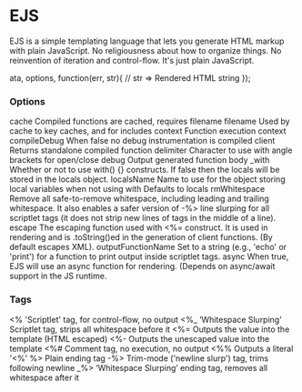# EJS
 EJS is a simple templating language that lets you generate HTML markup with plain JavaScript. No religiousness about how to organize things. No reinvention of iteration and control-flow. It's just plain JavaScript.

 ata, options, function(err, str){
    // str => Rendered HTML string
});

### Options
cache Compiled functions are cached, requires filename
filename Used by cache to key caches, and for includes
context Function execution context
compileDebug When false no debug instrumentation is compiled
client Returns standalone compiled function
delimiter Character to use with angle brackets for open/close
debug Output generated function body
_with Whether or not to use with() {} constructs. If false then the locals will be stored in the locals object.
localsName Name to use for the object storing local variables when not using with Defaults to locals
rmWhitespace Remove all safe-to-remove whitespace, including leading and trailing whitespace. It also enables a safer version of -%> line slurping for all scriptlet tags (it does not strip new lines of tags in the middle of a line).
escape The escaping function used with <%= construct. It is used in rendering and is .toString()ed in the generation of client functions. (By default escapes XML).
outputFunctionName Set to a string (e.g., 'echo' or 'print') for a function to print output inside scriptlet tags.
async When true, EJS will use an async function for rendering. (Depends on async/await support in the JS runtime.

### Tags
<% 'Scriptlet' tag, for control-flow, no output
<%_ ‘Whitespace Slurping’ Scriptlet tag, strips all whitespace before it
<%= Outputs the value into the template (HTML escaped)
<%- Outputs the unescaped value into the template
<%# Comment tag, no execution, no output
<%% Outputs a literal '<%'
%> Plain ending tag
-%> Trim-mode ('newline slurp') tag, trims following newline
_%> ‘Whitespace Slurping’ ending tag, removes all whitespace after it